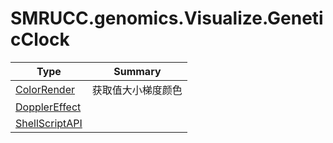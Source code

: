 ﻿
# SMRUCC.genomics.Visualize.GeneticClock

|Type|Summary|
|----|-------|
|[ColorRender](./ColorRender.md)|获取值大小梯度颜色|
|[DopplerEffect](./DopplerEffect.md)||
|[ShellScriptAPI](./ShellScriptAPI.md)||

